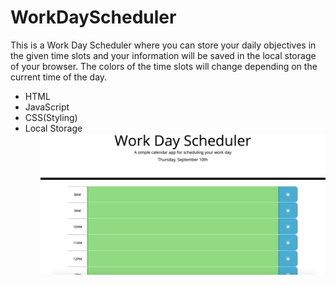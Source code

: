 # WorkDayScheduler
<p>This is a Work Day Scheduler where you can store your daily objectives in the given time slots and your information will be saved in the local storage of your browser. The colors of the time slots will change depending on the current time of the day.</p>
<ul>
      <li>HTML
      <li>JavaScript
      <li>CSS(Styling)
      <li>Local Storage
      <ul>
<img src="./Assets/Screen%20Shot%202020-09-10%20at%2010.01.26%20PM.png" alt="Work day scheduler calender">
